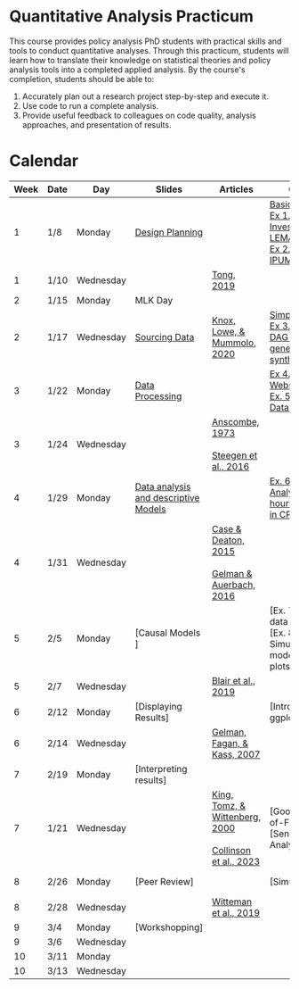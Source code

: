 # Quantitative Analysis Practicum

This course provides policy analysis PhD students with practical skills and tools to conduct quantitative analyses. Through this practicum, students will learn how to translate their knowledge on statistical theories and policy analysis tools into a completed applied analysis. By the course's completion, students should be able to:

1. Accurately plan out a research project step-by-step and execute it.
2. Use code to run a complete analysis.
3. Provide useful feedback to colleagues on code quality, analysis approaches, and presentation of results.


# Calendar

| Week | Date     | Day       | Slides                |   Articles                                                                                                                         | Code                                        | Resources                               |
|------|----------|-----------|-----------------------|------------------------------------------------------------------------------------------------------------------------------------|---------------------------------------------|-----------------------------------------|
| 1    | 1/8      | Monday    | [Design Planning](https://htmlpreview.github.io/?https://github.com/maxgriswold/Quantitative-Analysis-Practicum-2024/blob/main/slides/week_1/lecture_1_stable.html)   |                                                                                                                                      | [Basics of R](https://github.com/maxgriswold/Quantitative-Analysis-Practicum-2024/blob/main/code/week_1/r_basics.R)<br>[Ex 1. Investigate LEMAS](https://github.com/maxgriswold/Quantitative-Analysis-Practicum-2024/blob/main/code/week_1/more_complicated_examples/investigate_law_enforcement_management_system.R)<br>[Ex 2. Process IPUMS data](https://github.com/maxgriswold/Quantitative-Analysis-Practicum-2024/blob/main/code/week_1/more_complicated_examples/process_ipums_nhgis.R)| ROS: Appendix A and HWT: Chapter 1 - 2  |
| 1    | 1/10     | Wednesday |      |  [Tong, 2019](readings/week_1/tong_2019.pdf)                                                                                       |  |                                         | 
| 2    | 1/15     | Monday    |   MLK Day     |                                                                                                                                    |       |               |
| 2    | 1/17     | Wednesday |  [Sourcing Data](https://htmlpreview.github.io/?https://github.com/maxgriswold/Quantitative-Analysis-Practicum-2024/blob/main/slides/week_2/lecture_2.html)                     |  [Knox, Lowe, & Mummolo, 2020](readings/week_2/knox_lowe_mummolo_2020.pdf)                                                         |     [Simple DAGs](https://github.com/maxgriswold/Quantitative-Analysis-Practicum-2024/blob/main/code/week_2/testing_dags.Rmd)<br>[Ex 3. Using DAG to generate synthetic data](https://github.com/maxgriswold/Quantitative-Analysis-Practicum-2024/blob/main/code/week_2/disparate_impact_synthetic_scenario_example.Rmd)                                         |         ROS:Chapter 16                                            |
| 3    | 1/22     | Monday    | [Data Processing](https://htmlpreview.github.io/?https://github.com/maxgriswold/Quantitative-Analysis-Practicum-2024/blob/main/slides/week_3/lecture_3.html)     |                                                                                                                                    | [Ex 4. Webscrapping](https://github.com/maxgriswold/Quantitative-Analysis-Practicum-2024/blob/main/code/week_3/scraping_neighborhood_watch.py)<br>[Ex. 5 UCR Data Prep](https://github.com/maxgriswold/Quantitative-Analysis-Practicum-2024/blob/main/code/week_3/02_prep_ucr.R)  | ROS:Chapter 12                          |
| 3    | 1/24     | Wednesday |                       | [Anscombe, 1973](readings/week_3/anscombe_1973.pdf)<br><br>[Steegen et al., 2016](readings/week_3/steegen_2016.pdf)                |                                             |                                         |
| 4    | 1/29     | Monday    | [Data analysis and descriptive Models](https://htmlpreview.github.io/?https://github.com/maxgriswold/Quantitative-Analysis-Practicum-2024/blob/main/slides/week_4/lecture_4.html)|                                                                                                                                    | [Ex. 6 Analyzing hours worked in CPS](https://github.com/maxgriswold/Quantitative-Analysis-Practicum-2024/blob/main/code/week_4/hours_worked_income_group.Rmd) | ROS: Chapter 2 |
| 4    | 1/31     | Wednesday |                       | [Case & Deaton, 2015](readings/week_4/case_deaton_2015.pdf)<br><br>[Gelman & Auerbach, 2016](readings/week_4/gelman_auerbach_2016.pdf)|                                             |                                         |
| 5    | 2/5      | Monday    | [Causal Models ]      |                                                                                                                                    |[Ex. 7 Panel data models]<br>[Ex. 8 Simulation models GOF plots]| ROS: Chapter 18 - 21 and Appendix B     |
| 5    | 2/7      | Wednesday |                       | [Blair et al., 2019](readings/week_5/blair_2019.pdf)                                                                              |                                             |                                         |
| 6    | 2/12     | Monday    | [Displaying Results] |                                                                                                                                    |[Intro to ggplot]  |                           |                                         
| 6    | 2/14     | Wednesday |                       |[Gelman, Fagan, & Kass, 2007](readings/week_6/gelman_fagan_kass_2007.pdf) |                                             |                                         |
| 7    | 2/19     | Monday    | [Interpreting results] |                                                                                                                                    |                           |       ROS:Chapter 11                              |
| 7    | 1/21     | Wednesday |                       |  [King, Tomz, & Wittenberg, 2000](readings/week_7/king_tomz_wittenberg_2000.pdf) <br><br>[Collinson et al., 2023](readings/week_6/collinson_2023.pdf)     |     [Goodness-of-Fit]<br>[Sensitivity Analyses]                                        |                                         |
| 8    | 2/26     | Monday    | [Peer Review]         |                                                                                                                                    |[Simulations]                                | ROS: Chapter 5                          |
| 8    | 2/28     | Wednesday |                       | [Witteman et al., 2019](readings/week_8/witteman_2019.pdf)                                                                         |                                             |                                         |
| 9    | 3/4      | Monday    | [Workshopping]        |                                                                                                                                    |                                             | EW                                      |
| 9    | 3/6      | Wednesday |                       |                                                                                                                                    |                                             |                                         |                  
| 10   | 3/11     | Monday    |                       |                                                                                                                                    |                                             |                                         |
| 10   | 3/13     | Wednesday |                       |                                                                                                                                    |                                             |                                         |

